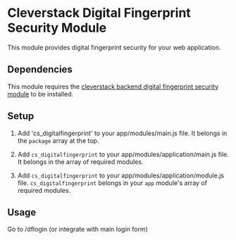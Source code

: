 # Cleverstack Digital Fingerprint Security Module

This module provides digital fingerprint security for your web application.

## Dependencies
This module requires the [cleverstack backend digital fingerprint security module](https://github.com/clevertech/clever-digitial-fingerprint-security-backend/) to be installed.

## Setup
1. Add 'cs_digitalfingerprint' to your app/modules/main.js file.
It belongs in the `package` array at the top.

2. Add `cs_digitalfingerprint` to your app/modules/application/main.js file.
It belongs in the array of required modules.

3. Add `cs_digitalfingerprint` to your app/modules/application/module.js file.
`cs_digitalfingerprint` belongs in your `app` module's array of required modules.

## Usage
Go to /dflogin (or integrate with main login form)
